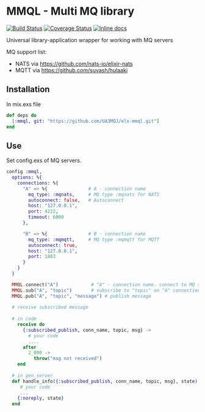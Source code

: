 # MMQL - Multi MQ library
[![Build Status](https://travis-ci.org/UA3MQJ/elx-mmql.svg?branch=master)](https://travis-ci.org/UA3MQJ/elx-mmql?branch=master)
[![Coverage Status](https://coveralls.io/repos/github/UA3MQJ/elx-mmql/badge.svg?branch=master)](https://coveralls.io/github/UA3MQJ/elx-mmql?branch=master)
[![Inline docs](http://inch-ci.org/github/UA3MQJ/elx-mmql.svg?branch=master)](http://inch-ci.org/github/UA3MQJ/elx-mmql?branch=master)

Universal library-application wrapper for working with MQ servers

MQ support list:
 * NATS via https://github.com/nats-io/elixir-nats
 * MQTT via https://github.com/suvash/hulaaki

## Installation
In mix.exs file
```elixir
def deps do
  [:mmql, git: "https://github.com/UA3MQJ/elx-mmql.git"]
end
```

## Use
Set config.exs of MQ servers.

```elixir
config :mmql,
  options: %{
    connections: %{
      "A" => %{               # A - connection name
        mq_type: :mqnats,     # MQ type :mqnats for NATS
        autoconnect: false,   # Autoconnect 
        host: "127.0.0.1",
        port: 4222,
        timeout: 6000
      },

      "B" => %{               # B - connection name
        mq_type: :mqmqtt,     # MQ type :mqmqtt for MQTT
        autoconnect: true,
        host: "127.0.0.1",
        port: 1883
      }
    }
  }
```

```elixir
  MMQL.connect("A")            # "A" - connection name. connect to MQ server (no need if autoconnect is true)
  MMQL.sub("A", "topic")       # subscribe to "topic" on "A" connection
  MMQL.pub("A", "topic", "message") # publish message
  
  # receive subscribed message
  
  # in code
    receive do
      {:subscribed_publish, conn_name, topic, msg} ->
        # your code
        ....
      after
        2_000 ->
          throw("msg not received")
    end
    
  # in gen_server
  def handle_info({:subscribed_publish, conn_name, topic, msg}, state) do
     # your code
     ...
    {:noreply, state}
  end
```

